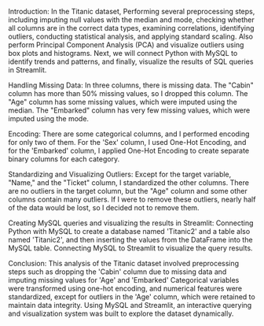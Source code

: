 Introduction:
          In the Titanic dataset, Performing several preprocessing steps, including imputing null values with the median and mode, checking whether all columns are in the correct data types, 
examining correlations, identifying outliers, conducting statistical analysis, and applying standard scaling. Also perform Principal Component Analysis (PCA) and visualize outliers using 
box plots and histograms. Next, we will connect Python with MySQL to identify trends and patterns, and finally, visualize the results of SQL queries in Streamlit.

Handling Missing Data: 
        In three columns, there is missing data. The "Cabin" column has more than 50% missing values, so I dropped this column. The "Age" column has some missing values, which were imputed 
using the median. The "Embarked" column has very few missing values, which were imputed using the mode.

Encoding: 
        There are some categorical columns, and I performed encoding for only two of them. For the 'Sex' column, I used One-Hot Encoding, and for the 'Embarked' column, I applied One-Hot 
Encoding to create separate binary columns for each category.

Standardizing and Visualizing Outliers:
        Except for the target variable, "Name," and the "Ticket" column, I standardized the other columns. There are no outliers in the target column, but the "Age" column and some other 
columns contain many outliers. If I were to remove these outliers, nearly half of the data would be lost, so I decided not to remove them.

Creating MySQL queries and visualizing the results in Streamlit:
		Connecting Python with MySQL to create a database named 'Titanic2' and a table also named 'Titanic2', and then inserting the values from the DataFrame into the MySQL table. Connecting 
MySQL to Streamlit to visualize the query results.

Conclusion: 
        This analysis of the Titanic dataset involved preprocessing steps such as dropping the 'Cabin' column due to missing data and imputing missing values for 'Age' and 'Embarked' 
Categorical variables were transformed using one-hot encoding, and numerical features were standardized, except for outliers in the 'Age' column, which were retained to maintain data 
integrity. Using MySQL and Streamlit, an interactive querying and visualization system was built to explore the dataset dynamically.
